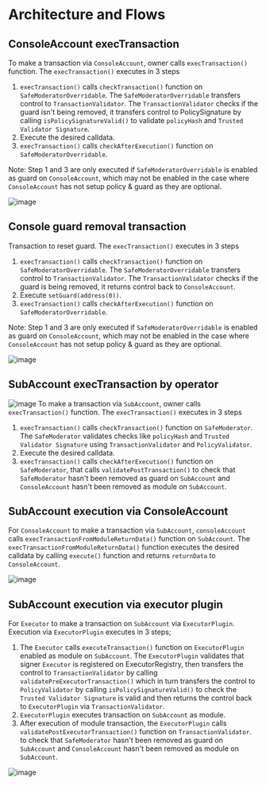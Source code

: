 # Architecture and Flows

## ConsoleAccount execTransaction

To make a transaction via `ConsoleAccount`, owner calls `execTransaction()` function. The `execTransaction()` executes in 3 steps

1. `execTransaction()` calls `checkTransaction()` function on `SafeModeratorOverridable`. The `SafeModeratorOverridable` transfers control to `TransactionValidator`. The `TransactionValidator` checks if the guard isn't being removed, it transfers control to PolicySignature by calling `isPolicySignatureValid()` to validate `policyHash` and `Trusted Validator Signature`.
2. Execute the desired calldata.
3. `execTransaction()` calls `checkAfterExecution()` function on `SafeModeratorOverridable`.

Note: Step 1 and 3 are only executed if `SafeModeratorOverridable` is enabled as guard on `ConsoleAccount`, which may not be enabled in the case where `ConsoleAccount` has not setup policy & guard as they are optional.

![image](https://github.com/code-423n4/2023-10-brahma/contracts/docs/images/console%20account%20execTransaction.png)

## Console guard removal transaction

Transaction to reset guard. The `execTransaction()` executes in 3 steps

1. `execTransaction()` calls `checkTransaction()` function on `SafeModeratorOverridable`. The `SafeModeratorOverridable` transfers control to `TransactionValidator`. The `TransactionValidator` checks if the guard is being removed, it returns control back to `ConsoleAccount`.
2. Execute `setGuard(address(0))`.
3. `execTransaction()` calls `checkAfterExecution()` function on `SafeModeratorOverridable`.

Note: Step 1 and 3 are only executed if `SafeModeratorOverridable` is enabled as guard on `ConsoleAccount`, which may not be enabled in the case where `ConsoleAccount` has not setup policy & guard as they are optional.

![image](https://github.com/code-423n4/2023-10-brahma/contracts/docs/images/console-guard-removal.png)

## SubAccount execTransaction by operator

![image](https://github.com/code-423n4/2023-10-brahma/contracts/docs/images/sub-account%20execTransaction%20by%20operators.png)
To make a transaction via `SubAccount`, owner calls `execTransaction()` function. The `execTransaction()` executes in 3 steps

1. `execTransaction()` calls `checkTransaction()` function on `SafeModerator`. The `SafeModerator` validates checks like `policyHash` and `Trusted Validator Signature` using `TransactionValidator` and `PolicyValidator`.
2. Execute the desired calldata.
3. `execTransaction()` calls `checkAfterExecution()` function on `SafeModerator`, that calls `validatePostTransaction()` to check that `SafeModerator` hasn't been removed as guard on `SubAccount` and `ConsoleAccount` hasn't been removed as module on `SubAccount`.

## SubAccount execution via ConsoleAccount

For `ConsoleAccount` to make a transaction via `SubAccount`, `consoleAccount` calls `execTransactionFromModuleReturnData()` function on `SubAccount`. The `execTransactionFromModuleReturnData()` function executes the desired calldata by calling `execute()` function and returns `returnData` to `ConsoleAccount`.

![image](https://github.com/code-423n4/2023-10-brahma/contracts/docs/images/Sub-account%20execution%20flow%20via%20console%20account.png)

## SubAccount execution via executor plugin

For `Executor` to make a transaction on `SubAccount` via `ExecutorPlugin`. Execution via `ExecutorPlugin` executes in 3 steps;

1. The `Executor` calls `executeTransaction()` function on `ExecutorPlugin` enabled as module on `SubAccount`. The `ExecutorPlugin` validates that signer `Executor` is registered on ExecutorRegistry, then transfers the control to `TransactionValidator` by calling `validatePreExecutorTransaction()` which in turn transfers the control to `PolicyValidator` by calling `isPolicySignatureValid()` to check the `Trusted Validator Signature` is valid and then returns the control back to `ExecutorPlugin` via `TransactionValidator`.
2. `ExecutorPlugin` executes transaction on `SubAccount` as module.
3. After execution of module transaction, the `ExecutorPlugin` calls `validatePostExecutorTransaction()` function on `TransactionValidator`. to check that `SafeModerator` hasn't been removed as guard on `SubAccount` and `ConsoleAccount` hasn't been removed as module on `SubAccount`.

![image](https://github.com/code-423n4/2023-10-brahma/contracts/docs/images/Sub-account%20execution%20flow%20via%20executor%20plugin.png)
